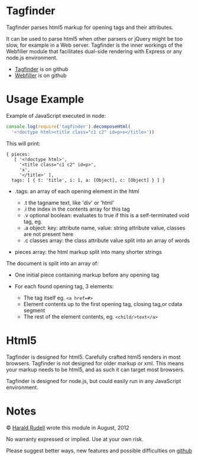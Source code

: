 # Tagfinder

Tagfinder parses html5 markup for opening tags and their attributes.

It can be used to parse html5 when other parsers or jQuery might be too slow, for example in a Web server. Tagfinder is the inner workings of the Webfiller module that facilitates dual-side rendering with Express or any node.js environment.

* [Tagfinder](https://github.com/haraldrudell/tagfinder) is on github
* [Webfiller](https://github.com/haraldrudell/webfiller) is on github

# Usage Example

Example of JavaScript executed in node:

```js
console.log(require('tagfinder').decomposeHtml(
  '<!doctype html><title class="c1 c2" id=p>x</title>'))

```

This will print:

```
{ pieces: 
   [ '<!doctype html>',
     '<title class="c1 c2" id=p>',
     'x',
     '</title>' ],
  tags: [ { t: 'title', i: 1, a: [Object], c: [Object] } ] }
```

* .tags: an array of each opening element in the html

  * .t the tagname text, like 'div' or 'html'
  * .i the index in the contents array for this tag
  * .v optional boolean: evaluates to true if this is a self-terminated void tag, eg. <br/>
  * .a object: key: attribute name, value: string attribute value, classes are not present here
  * .c classes array: the class attribute value split into an array of words

* pieces array: the html markup split into many shorter strings

The document is split into an array of:

  * One initial piece containing markup before any opening tag
  * For each found opening tag, 3 elements:

     * The tag itself eg. `<a href=#>`
     * Element contents up to the first opening tag, closing tag,or cdata segment
     * The rest of the element contents, eg. `<child/>text</a>`

# Html5

   Tagfinder is designed for html5. Carefully crafted html5 renders in most browsers. Tagfinder is not designed for older markup or xml. This means your markup needs to be html5, and as such it can target most browsers.

   Tagfinder is designed for node.js, but could easily run in any JavaScript environment.


# Notes

© [Harald Rudell](http://www.haraldrudell.com) wrote this module in August, 2012

No warranty expressed or implied. Use at your own risk.

Please suggest better ways, new features and possible difficulties on [github](https://github.com/haraldrudell/tagfinder)